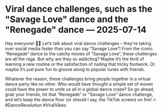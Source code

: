 # Viral dance challenges, such as the "Savage Love" dance and the "Renegade" dance — 2025-07-14

Hey everyone! 💃🕺 Let’s talk about viral dance challenges – they're taking over social media faster than you can say “Savage Love”! From the iconic “Renegade” dance to the catchy moves of “Savage Love”, these challenges are all the rage. But why are they so addicting? Maybe it’s the thrill of learning a new routine or the satisfaction of nailing that tricky footwork. Or maybe it’s just pure fun to groove along to popular tunes with friends.

Whatever the reason, these challenges bring people together in a virtual dance party like no other. Who would have thought a simple set of moves could have the power to unite us all in a global dance craze? So go ahead, grab your friends, hit that “Renegade” or “Savage Love” dance challenge, and let’s keep the dance floor (or should I say, the TikTok screen) on fire! 🔥 #DanceRevolution #ViralVibes